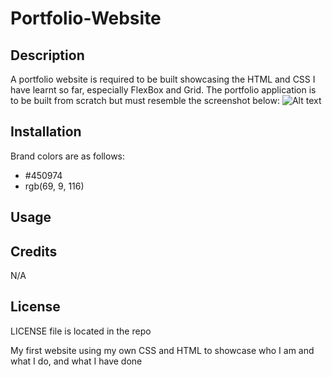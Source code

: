 # Portfolio-Website

## Description

A portfolio website is required to be built showcasing the HTML and CSS I have learnt so far, especially FlexBox and Grid. The portfolio application is to be built from scratch but must resemble the screenshot below:
![Alt text](../../../../../../../../../../c:/Users/trebo/Kick%20Web/OneDrive/FED%20Qualification/Rob/Rob's%20Portfolio/Website/Portfolio-Website/files/01-css-challenge-demo.gif)
## Installation

Brand colors are as follows:

* #450974
* rgb(69, 9, 116)

## Usage


## Credits

N/A

## License

LICENSE file is located in the repo


My first website using my own CSS and HTML to showcase who I am and what I do, and what I have done


## 

